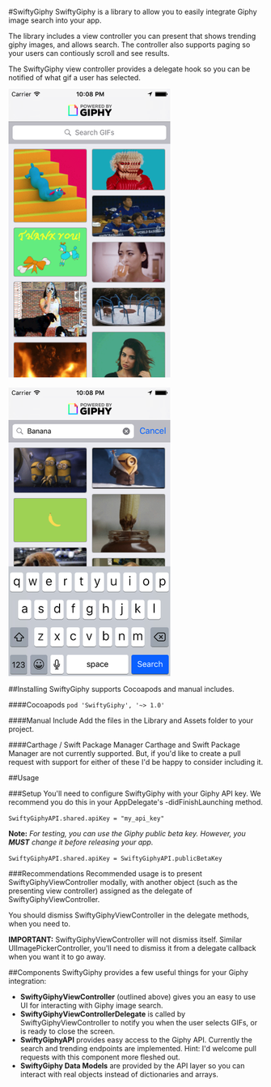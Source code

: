 #SwiftyGiphy
SwiftyGiphy is a library to allow you to easily integrate Giphy image search into your app.

The library includes a view controller you can present that shows trending giphy images, and allows search. The controller also supports paging so your users can contiously scroll and see results.

The SwiftyGiphy view controller provides a delegate hook so you can be notified of what gif a user has selected.

<img src="https://github.com/52inc/SwiftyGiphy/blob/master/Screenshots/TrendingScreenshot.png?raw=true" width=320/>
<br/>
<br/>
<img src="https://github.com/52inc/SwiftyGiphy/blob/master/Screenshots/SearchScreenshot.png?raw=true" width=320/>

##Installing
SwiftyGiphy supports Cocoapods and manual includes.

####Cocoapods
`pod 'SwiftyGiphy', '~> 1.0'`

####Manual Include
Add the files in the Library and Assets folder to your project.

####Carthage / Swift Package Manager
Carthage and Swift Package Manager are not currently supported. But, if you'd like to create a pull request with support for either of these I'd be happy to consider including it.

##Usage

###Setup
You'll need to configure SwiftyGiphy with your Giphy API key. We recommend you do this in your AppDelegate's -didFinishLaunching method.

`SwiftyGiphyAPI.shared.apiKey = "my_api_key"`

**Note:** _For testing, you can use the Giphy public beta key. However, you **MUST** change it before releasing your app._

`SwiftyGiphyAPI.shared.apiKey = SwiftyGiphyAPI.publicBetaKey`

###Recommendations
Recommended usage is to present SwiftyGiphyViewController modally, with another object (such as the presenting view controller) assigned as the delegate of SwiftyGiphyViewController.

You should dismiss SwiftyGiphyViewController in the delegate methods, when you need to.

**IMPORTANT:** SwiftyGiphyViewController will not dismiss itself. Similar UIImagePickerController, you'll need to dismiss it from a delegate callback when you want it to go away.

##Components
SwiftyGiphy provides a few useful things for your Giphy integration:

* **SwiftyGiphyViewController** (outlined above) gives you an easy to use UI for interacting with Giphy image search.
* **SwiftyGiphyViewControllerDelegate** is called by SwiftyGiphyViewController to notify you when the user selects GIFs, or is ready to close the screen.
* **SwiftyGiphyAPI** provides easy access to the Giphy API. Currently the search and trending endpoints are implemented. Hint: I'd welcome pull requests with this component more fleshed out.
* **SwiftyGiphy Data Models** are provided by the API layer so you can interact with real objects instead of dictionaries and arrays.